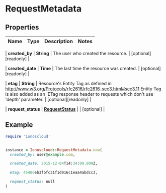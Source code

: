 # RequestMetadata

## Properties

| Name | Type | Description | Notes |
| ---- | ---- | ----------- | ----- |

| **created_by** | **String** | The user who created the resource. | [optional][readonly] |

| **created_date** | **Time** | The last time the resource was created. | [optional][readonly] |

| **etag** | **String** | Resource&#39;s Entity Tag as defined in http://www.w3.org/Protocols/rfc2616/rfc2616-sec3.html#sec3.11  Entity Tag is also added as an &#39;ETag response header to requests which don&#39;t use &#39;depth&#39; parameter.  | [optional][readonly] |

| **request_status** | [**RequestStatus**](RequestStatus.md) |  | [optional] |

## Example

```ruby
require 'ionoscloud'


instance = Ionoscloud::RequestMetadata.new(
  created_by: user@example.com,

  created_date: 2015-12-04T14:34:09.809Z,

  etag: 45480eb3fbfc31f1d916c1eaa4abdcc3,

  request_status: null
)
```

